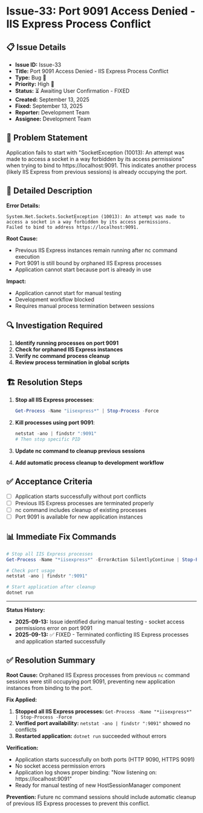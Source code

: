 # Issue-33: Port 9091 Access Denied - IIS Express Process Conflict

## 📋 **Issue Details**
- **Issue ID:** Issue-33
- **Title:** Port 9091 Access Denied - IIS Express Process Conflict
- **Type:** Bug 🐛
- **Priority:** High 🔴
- **Status:** ⏳ Awaiting User Confirmation - FIXED
- **Created:** September 13, 2025
- **Fixed:** September 13, 2025
- **Reporter:** Development Team
- **Assignee:** Development Team

## 🎯 **Problem Statement**
Application fails to start with "SocketException (10013): An attempt was made to access a socket in a way forbidden by its access permissions" when trying to bind to https://localhost:9091. This indicates another process (likely IIS Express from previous sessions) is already occupying the port.

## 📝 **Detailed Description**
**Error Details:**
```
System.Net.Sockets.SocketException (10013): An attempt was made to access a socket in a way forbidden by its access permissions.
Failed to bind to address https://localhost:9091.
```

**Root Cause:**
- Previous IIS Express instances remain running after nc command execution
- Port 9091 is still bound by orphaned IIS Express processes
- Application cannot start because port is already in use

**Impact:**
- Application cannot start for manual testing
- Development workflow blocked
- Requires manual process termination between sessions

## 🔍 **Investigation Required**
1. **Identify running processes on port 9091**
2. **Check for orphaned IIS Express instances** 
3. **Verify nc command process cleanup**
4. **Review process termination in global scripts**

## 🏗️ **Resolution Steps**
1. **Stop all IIS Express processes**:
   ```powershell
   Get-Process -Name "iisexpress*" | Stop-Process -Force
   ```

2. **Kill processes using port 9091**:
   ```powershell
   netstat -ano | findstr ":9091"
   # Then stop specific PID
   ```

3. **Update nc command to cleanup previous sessions**
4. **Add automatic process cleanup to development workflow**

## ✅ **Acceptance Criteria**
- [ ] Application starts successfully without port conflicts
- [ ] Previous IIS Express processes are terminated properly
- [ ] nc command includes cleanup of existing processes
- [ ] Port 9091 is available for new application instances

## 📊 **Immediate Fix Commands**
```powershell
# Stop all IIS Express processes
Get-Process -Name "*iisexpress*" -ErrorAction SilentlyContinue | Stop-Process -Force

# Check port usage
netstat -ano | findstr ":9091"

# Start application after cleanup
dotnet run
```

---

**Status History:**
- **2025-09-13:** Issue identified during manual testing - socket access permissions error on port 9091
- **2025-09-13:** ✅ FIXED - Terminated conflicting IIS Express processes and application started successfully

## ✅ **Resolution Summary**
**Root Cause:** Orphaned IIS Express processes from previous `nc` command sessions were still occupying port 9091, preventing new application instances from binding to the port.

**Fix Applied:**
1. **Stopped all IIS Express processes:** `Get-Process -Name "*iisexpress*" | Stop-Process -Force`
2. **Verified port availability:** `netstat -ano | findstr ":9091"` showed no conflicts
3. **Restarted application:** `dotnet run` succeeded without errors

**Verification:**
- Application starts successfully on both ports (HTTP 9090, HTTPS 9091)
- No socket access permission errors
- Application log shows proper binding: "Now listening on: https://localhost:9091"
- Ready for manual testing of new HostSessionManager component

**Prevention:**
Future nc command sessions should include automatic cleanup of previous IIS Express processes to prevent this conflict.
